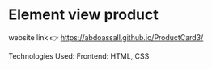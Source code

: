 # Element view product
website link 👉 https://abdoassall.github.io/ProductCard3/

Technologies Used: Frontend: HTML, CSS
